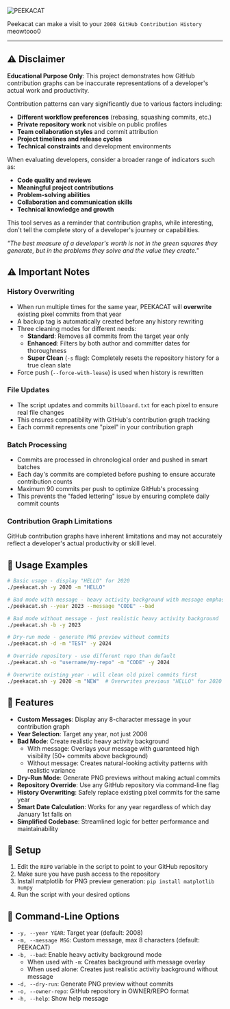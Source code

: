 ![PEEKACAT](https://github.com/user-attachments/assets/333b3d66-cd33-470a-940d-b10a12658b3f)

Peekacat can make a visit to your `2008 GitHub Contribution History` meowtooo0

---

## ⚠️ Disclaimer

**Educational Purpose Only**: This project demonstrates how GitHub contribution graphs can be inaccurate representations of a developer's actual work and productivity.

Contribution patterns can vary significantly due to various factors including:
- **Different workflow preferences** (rebasing, squashing commits, etc.)
- **Private repository work** not visible on public profiles
- **Team collaboration styles** and commit attribution
- **Project timelines and release cycles**
- **Technical constraints** and development environments

When evaluating developers, consider a broader range of indicators such as:
- **Code quality and reviews**
- **Meaningful project contributions**
- **Problem-solving abilities**
- **Collaboration and communication skills**
- **Technical knowledge and growth**

This tool serves as a reminder that contribution graphs, while interesting, don't tell the complete story of a developer's journey or capabilities.

*"The best measure of a developer's worth is not in the green squares they generate, but in the problems they solve and the value they create."*

## ⚠️ Important Notes

### History Overwriting
- When run multiple times for the same year, PEEKACAT will **overwrite** existing pixel commits from that year
- A backup tag is automatically created before any history rewriting
- Three cleaning modes for different needs:
  - **Standard**: Removes all commits from the target year only
  - **Enhanced**: Filters by both author and committer dates for thoroughness
  - **Super Clean** (`-s` flag): Completely resets the repository history for a true clean slate
- Force push (`--force-with-lease`) is used when history is rewritten

### File Updates
- The script updates and commits `billboard.txt` for each pixel to ensure real file changes
- This ensures compatibility with GitHub's contribution graph tracking
- Each commit represents one "pixel" in your contribution graph

### Batch Processing
- Commits are processed in chronological order and pushed in smart batches
- Each day's commits are completed before pushing to ensure accurate contribution counts
- Maximum 90 commits per push to optimize GitHub's processing
- This prevents the "faded lettering" issue by ensuring complete daily commit counts

### Contribution Graph Limitations

GitHub contribution graphs have inherent limitations and may not accurately reflect a developer's actual productivity or skill level.

## 🚀 Usage Examples

```bash
# Basic usage - display "HELLO" for 2020
./peekacat.sh -y 2020 -m "HELLO"

# Bad mode with message - heavy activity background with message emphasis  
./peekacat.sh --year 2023 --message "CODE" --bad

# Bad mode without message - just realistic heavy activity background
./peekacat.sh -b -y 2023

# Dry-run mode - generate PNG preview without commits
./peekacat.sh -d -m "TEST" -y 2024

# Override repository - use different repo than default
./peekacat.sh -o "username/my-repo" -m "CODE" -y 2024

# Overwrite existing year - will clean old pixel commits first
./peekacat.sh -y 2020 -m "NEW"  # Overwrites previous "HELLO" for 2020
```

## 🎨 Features

- **Custom Messages**: Display any 8-character message in your contribution graph
- **Year Selection**: Target any year, not just 2008
- **Bad Mode**: Create realistic heavy activity background 
  - With message: Overlays your message with guaranteed high visibility (50+ commits above background)
  - Without message: Creates natural-looking activity patterns with realistic variance
- **Dry-Run Mode**: Generate PNG previews without making actual commits  
- **Repository Override**: Use any GitHub repository via command-line flag
- **History Overwriting**: Safely replace existing pixel commits for the same year
- **Smart Date Calculation**: Works for any year regardless of which day January 1st falls on
- **Simplified Codebase**: Streamlined logic for better performance and maintainability

## 📝 Setup

1. Edit the `REPO` variable in the script to point to your GitHub repository
2. Make sure you have push access to the repository
3. Install matplotlib for PNG preview generation: `pip install matplotlib numpy`
4. Run the script with your desired options

## 🔧 Command-Line Options

- `-y, --year YEAR`: Target year (default: 2008)
- `-m, --message MSG`: Custom message, max 8 characters (default: PEEKACAT)  
- `-b, --bad`: Enable heavy activity background mode
  - When used with `-m`: Creates background with message overlay
  - When used alone: Creates just realistic activity background without message
- `-d, --dry-run`: Generate PNG preview without commits
- `-o, --owner-repo`: GitHub repository in OWNER/REPO format
- `-h, --help`: Show help message
